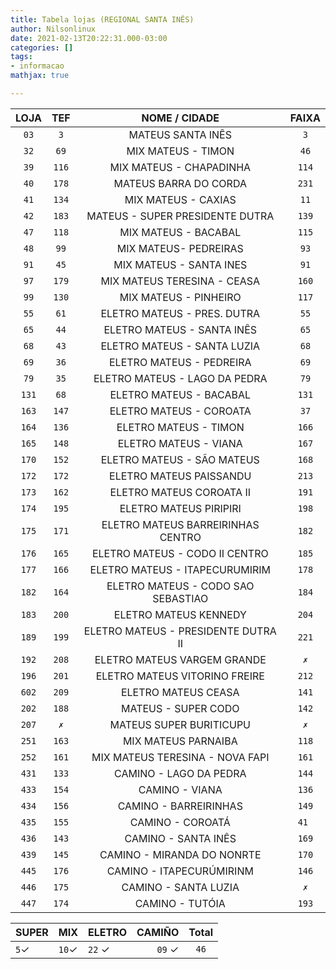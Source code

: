 ```yaml
---
title: Tabela lojas (REGIONAL SANTA INÊS)
author: Nilsonlinux
date: 2021-02-13T20:22:31.000-03:00
categories: []
tags:
- informacao
mathjax: true

---
```

  |  LOJA | TEF  | NOME / CIDADE                                                    | FAIXA |
  |:-----:|:----:|:----------------------------------------------------------------:|:-----:|
  | `03`  |`3`   | MATEUS SANTA INÊS                                                | `3`   |
  | `32`  |`69`  | MIX MATEUS - TIMON                                               | `46`  |
  | `39`  |`116` | MIX MATEUS - CHAPADINHA                                          | `114` |
  | `40`  |`178` | MATEUS BARRA DO CORDA                                            | `231` |
  | `41`  |`134` | MIX MATEUS - CAXIAS                                              | `11`  |
  | `42`  |`183` | MATEUS - SUPER PRESIDENTE DUTRA                                  | `139` |
  | `47`  |`118` | MIX MATEUS - BACABAL                                             | `115` |
  | `48`  |`99`  | MIX MATEUS- PEDREIRAS                                            | `93`  |
  | `91`  |`45`  | MIX MATEUS - SANTA INES                                          | `91`  |
  | `97`  |`179` | MIX MATEUS TERESINA - CEASA           | `160` |
  | `99`  |`130` | MIX MATEUS - PINHEIRO                 | `117` |
  | `55`  |`61`  | ELETRO MATEUS - PRES. DUTRA           | `55`  |
  | `65`  |`44`  | ELETRO MATEUS - SANTA INÊS            | `65`  |
  | `68`  |`43`  | ELETRO MATEUS - SANTA LUZIA           | `68`  |
  | `69`  |`36`  | ELETRO MATEUS - PEDREIRA              | `69`  |
  | `79`  |`35`  | ELETRO MATEUS - LAGO DA PEDRA         | `79`  |
  | `131` |`68`  | ELETRO MATEUS - BACABAL               | `131` |
  | `163` |`147` | ELETRO MATEUS - COROATA               | `37`  |
  | `164` |`136` | ELETRO MATEUS - TIMON                 | `166` |
  | `165` |`148` | ELETRO MATEUS - VIANA                 | `167` |
  | `170` |`152` | ELETRO MATEUS - SÃO MATEUS            | `168` |
  | `172` |`172` | ELETRO MATEUS PAISSANDU               | `213` |
  | `173` |`162` | ELETRO MATEUS COROATA II              | `191` |
  | `174` |`195` | ELETRO MATEUS PIRIPIRI                | `198` |
  | `175` |`171` | ELETRO MATEUS BARREIRINHAS CENTRO     | `182` |
  | `176` |`165` | ELETRO MATEUS - CODO II CENTRO        | `185` |
  | `177` |`166` | ELETRO MATEUS - ITAPECURUMIRIM        | `178` |
  | `182` |`164` | ELETRO MATEUS - CODO SAO SEBASTIAO    | `184` |
  | `183` |`200` | ELETRO MATEUS KENNEDY                 | `204` |
  | `189` |`199` | ELETRO MATEUS - PRESIDENTE DUTRA II   | `221` |
  | `192` |`208` | ELETRO MATEUS VARGEM GRANDE           | ` ✗ ` |
  | `196` |`201` | ELETRO MATEUS VITORINO FREIRE         | `212` |
  | `602` |`209` | ELETRO MATEUS CEASA                   | `141` |
  | `202` |`188` | MATEUS - SUPER CODO                   | `142` |
  | `207` |` ✗ ` | MATEUS SUPER BURITICUPU               | ` ✗ ` | 
  | `251` |`163` | MIX MATEUS PARNAIBA                   | `118` |
  | `252` |`161` | MIX MATEUS TERESINA - NOVA FAPI       | `161` |
  | `431` |`133` | CAMINO - LAGO DA PEDRA                | `144` |
  | `433` |`154` | CAMINO - VIANA                        | `136` |
  | `434` |`156` | CAMINO - BARREIRINHAS                 | `149` |
  | `435` |`155` | CAMINO - COROATÁ                      | `41 ` |
  | `436` |`143` | CAMINO - SANTA INÊS                   | `169` |
  | `439` |`145` | CAMINO - MIRANDA DO NONRTE            | `170` |
  | `445` |`176` | CAMINO - ITAPECURÚMIRINM              | `146` |
  | `446` |`175` | CAMINO - SANTA LUZIA                  | ` ✗ ` |
  | `447` |`174` | CAMINO - TUTÓIA                       | `193` |            

                     

| SUPER | MIX   | ELETRO  | CAMIÑO | Total  |
|-------|-------|:--------|-------:|:------:|
| `5`✓  | `10`✓ | `22` ✓  | `09` ✓ | `46`   |
